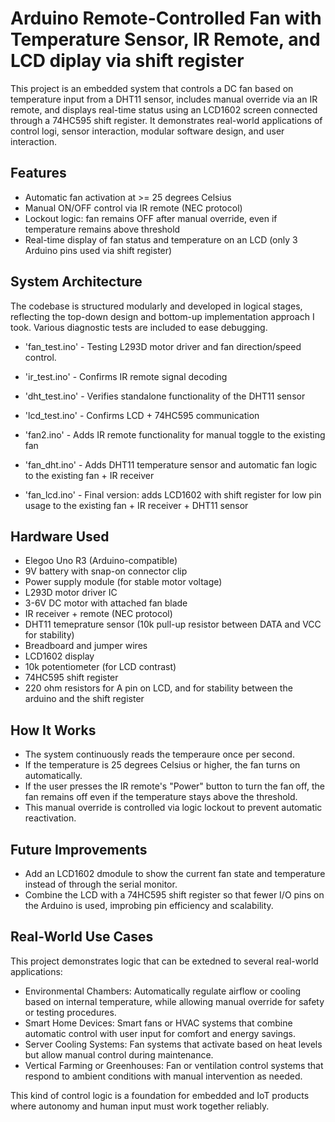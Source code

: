 # Arduino Remote-Controlled Fan with Temperature Sensor, IR Remote, and LCD diplay via shift register
This project is an embedded system that controls a DC fan based on temperature input from a DHT11 sensor, includes manual override via an IR remote, and displays real-time status using an LCD1602 screen connected through a 74HC595 shift register. It demonstrates real-world applications of control logi, sensor interaction, modular software design, and user interaction. 

## Features
- Automatic fan activation at >= 25 degrees Celsius
- Manual ON/OFF control via IR remote (NEC protocol)
- Lockout logic: fan remains OFF after manual override, even if temperature remains above threshold
- Real-time display of fan status and temperature on an LCD (only 3 Arduino pins used via shift register)

## System Architecture

The codebase is structured modularly and developed in logical stages, reflecting the top-down design and bottom-up implementation approach I took. Various diagnostic tests are included to ease debugging.

- 'fan_test.ino' - Testing L293D motor driver and fan direction/speed control.
- 'ir_test.ino' - Confirms IR remote signal decoding
- 'dht_test.ino' - Verifies standalone functionality of the DHT11 sensor
- 'lcd_test.ino' - Confirms LCD + 74HC595 communication

  
- 'fan2.ino' - Adds IR remote functionality for manual toggle to the existing fan
- 'fan_dht.ino' - Adds DHT11 temperature sensor and automatic fan logic to the existing fan + IR receiver
- 'fan_lcd.ino' - Final version: adds LCD1602 with shift register for low pin usage to the existing fan + IR receiver + DHT11 sensor 

## Hardware Used
- Elegoo Uno R3 (Arduino-compatible)
- 9V battery with snap-on connector clip
- Power supply module (for stable motor voltage)
- L293D motor driver IC
- 3-6V DC motor with attached fan blade
- IR receiver + remote (NEC protocol)
- DHT11 temeprature sensor (10k pull-up resistor between DATA and VCC for stability)
- Breadboard and jumper wires
- LCD1602 display
- 10k potentiometer (for LCD contrast)
- 74HC595 shift register
- 220 ohm resistors for A pin on LCD, and for stability between the arduino and the shift register

## How It Works
- The system continuously reads the temperaure once per second.
- If the temperature is 25 degrees Celsius or higher, the fan turns on automatically.
- If the user presses the IR remote's "Power" button to turn the fan off, the fan remains off even if the temperature stays above the threshold.
- This manual override is controlled via logic lockout to prevent automatic reactivation.

## Future Improvements
- Add an LCD1602 dmodule to show the current fan state and temperature instead of through the serial monitor.
- Combine the LCD with a 74HC595 shift register so that fewer I/O pins on the Arduino is used, improbing pin efficiency and scalability.

## Real-World Use Cases

This project demonstrates logic that can be extedned to several real-world applications:

- Environmental Chambers: Automatically regulate airflow or cooling based on internal temperature, while allowing manual override for safety or testing procedures.
- Smart Home Devices: Smart fans or HVAC systems that combine automatic control with user input for comfort and energy savings.
- Server Cooling Systems: Fan systems that activate based on heat levels but allow manual control during maintenance.
- Vertical Farming or Greenhouses: Fan or ventilation control systems that respond to ambient conditions with manual intervention as needed.

This kind of control logic is a foundation for embedded and IoT products where autonomy and human input must work together reliably.
